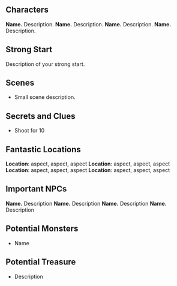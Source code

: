 ## Characters
**Name.** Description.
**Name.** Description.
**Name.** Description.
**Name.** Description.

## Strong Start

Description of your strong start.

## Scenes

* Small scene description.

## Secrets and Clues

* Shoot for 10

## Fantastic Locations
**Location**: aspect, aspect, aspect
**Location**: aspect, aspect, aspect
**Location**: aspect, aspect, aspect
**Location**: aspect, aspect, aspect

## Important NPCs
**Name.** Description
**Name.** Description
**Name.** Description
**Name.** Description

## Potential Monsters
* Name

## Potential Treasure
* Description
